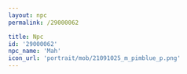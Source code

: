 ```yaml
---
layout: npc
permalink: /29000062

title: Npc
id: '29000062'
npc_name: 'Mah'
icon_url: 'portrait/mob/21091025_m_pimblue_p.png'
---
```

